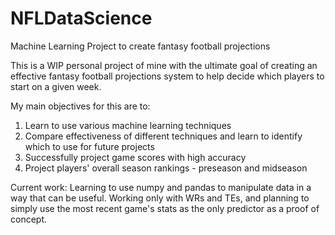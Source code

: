 # NFLDataScience
Machine Learning Project to create fantasy football projections

This is a WIP personal project of mine with the ultimate goal of creating an effective fantasy football 
projections system to help decide which players to start on a given week.

My main objectives for this are to:
1. Learn to use various machine learning techniques
2. Compare effectiveness of different techniques and learn to identify which to use for future projects
3. Successfully project game scores with high accuracy
4. Project players' overall season rankings - preseason and midseason

Current work:
Learning to use numpy and pandas to manipulate data in a way that can be useful.
Working only with WRs and TEs, and planning to simply use the most recent game's stats as the only predictor 
as a proof of concept.
